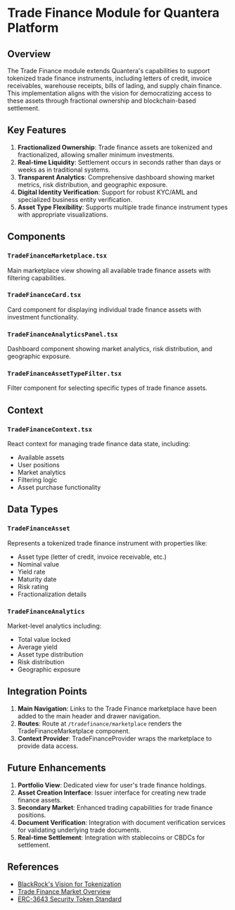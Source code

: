 # Trade Finance Module for Quantera Platform

## Overview

The Trade Finance module extends Quantera's capabilities to support tokenized trade finance instruments, including letters of credit, invoice receivables, warehouse receipts, bills of lading, and supply chain finance. This implementation aligns with the vision for democratizing access to these assets through fractional ownership and blockchain-based settlement.

## Key Features

1. **Fractionalized Ownership**: Trade finance assets are tokenized and fractionalized, allowing smaller minimum investments.
2. **Real-time Liquidity**: Settlement occurs in seconds rather than days or weeks as in traditional systems.
3. **Transparent Analytics**: Comprehensive dashboard showing market metrics, risk distribution, and geographic exposure.
4. **Digital Identity Verification**: Support for robust KYC/AML and specialized business entity verification.
5. **Asset Type Flexibility**: Supports multiple trade finance instrument types with appropriate visualizations.

## Components

### `TradeFinanceMarketplace.tsx`
Main marketplace view showing all available trade finance assets with filtering capabilities.

### `TradeFinanceCard.tsx`
Card component for displaying individual trade finance assets with investment functionality.

### `TradeFinanceAnalyticsPanel.tsx`
Dashboard component showing market analytics, risk distribution, and geographic exposure.

### `TradeFinanceAssetTypeFilter.tsx`
Filter component for selecting specific types of trade finance assets.

## Context

### `TradeFinanceContext.tsx`
React context for managing trade finance data state, including:
- Available assets
- User positions
- Market analytics
- Filtering logic
- Asset purchase functionality

## Data Types

### `TradeFinanceAsset`
Represents a tokenized trade finance instrument with properties like:
- Asset type (letter of credit, invoice receivable, etc.)
- Nominal value
- Yield rate
- Maturity date
- Risk rating
- Fractionalization details

### `TradeFinanceAnalytics`
Market-level analytics including:
- Total value locked
- Average yield
- Asset type distribution
- Risk distribution
- Geographic exposure

## Integration Points

1. **Main Navigation**: Links to the Trade Finance marketplace have been added to the main header and drawer navigation.
2. **Routes**: Route at `/tradefinance/marketplace` renders the TradeFinanceMarketplace component.
3. **Context Provider**: TradeFinanceProvider wraps the marketplace to provide data access.

## Future Enhancements

1. **Portfolio View**: Dedicated view for user's trade finance holdings.
2. **Asset Creation Interface**: Issuer interface for creating new trade finance assets.
3. **Secondary Market**: Enhanced trading capabilities for trade finance positions.
4. **Document Verification**: Integration with document verification services for validating underlying trade documents.
5. **Real-time Settlement**: Integration with stablecoins or CBDCs for settlement.

## References

- [BlackRock's Vision for Tokenization](https://www.blackrock.com/corporate/investor-relations/larry-fink-ceo-letter)
- [Trade Finance Market Overview](https://www.ifc.org/en/about-ifc/overview-of-trade-finance)
- [ERC-3643 Security Token Standard](https://eips.ethereum.org/EIPS/eip-3643) 